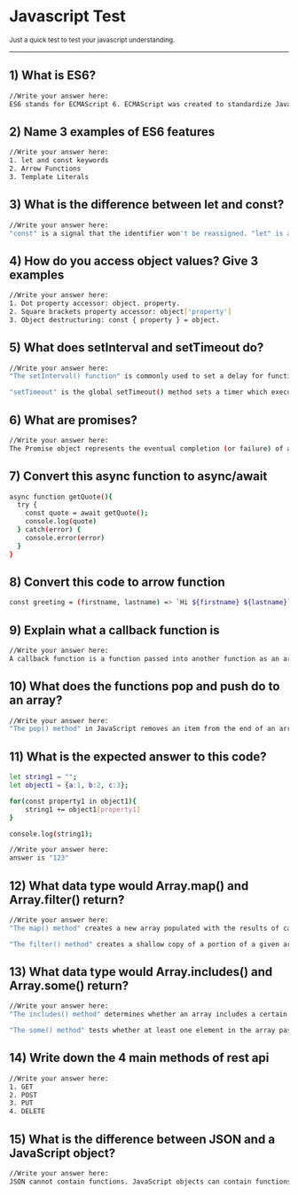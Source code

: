 # Javascript Test

<small>Just a quick test to test your javascript understanding.</small>
___

## 1) What is ES6?

```bash
//Write your answer here:
ES6 stands for ECMAScript 6. ECMAScript was created to standardize JavaScript, and ES6 is the 6th version of ECMAScript, it was published in 2015, and is also known as ECMAScript 2015
```

## 2) Name 3 examples of ES6 features

```bash
//Write your answer here:
1. let and const keywords
2. Arrow Functions
3. Template Literals
```

## 3) What is the difference between let and const?

```bash
//Write your answer here:
"const" is a signal that the identifier won't be reassigned. "let" is a signal that the variable may be reassigned, such as a counter in a loop, or a value swap in an algorithm. It also signals that the variable will be used only in the block it's defined in, which is not always the entire containing function
```

## 4) How do you access object values? Give 3 examples

```bash
//Write your answer here:
1. Dot property accessor: object. property.
2. Square brackets property accessor: object['property']
3. Object destructuring: const { property } = object.
```

## 5) What does setInterval and setTimeout do?

```bash
//Write your answer here:
"The setInterval() function" is commonly used to set a delay for functions that are executed again and again, such as animations. You can cancel the interval using clearInterval(). If you wish to have your function called once after the specified delay, use setTimeout() 

"setTimeout" is the global setTimeout() method sets a timer which executes a function or specified piece of code once the timer expires.

```

## 6) What are promises?

```bash
//Write your answer here:
The Promise object represents the eventual completion (or failure) of an asynchronous operation and its resulting value.
```

## 7) Convert this async function to async/await

```bash
async function getQuote(){
  try {
    const quote = await getQuote();
    console.log(quote)
  } catch(error) {
    console.error(error)
  }
}
```

## 8) Convert this code to arrow function

```bash
const greeting = (firstname, lastname) => `Hi ${firstname} ${lastname}`;
```

## 9) Explain what a callback function is

```bash
//Write your answer here:
A callback function is a function passed into another function as an argument, which is then invoked inside the outer function to complete some kind of routine or action.
```

## 10) What does the functions pop and push do to an array?

```bash
//Write your answer here:
"The pop() method" in JavaScript removes an item from the end of an array, whereas "the push() method" adds an item to the end of an array. The returning value of the pop() method is the item that is removed from the array. The returning value of the push() method is the number of elements in the array after the new element has been added.
```

## 11) What is the expected answer to this code?

```bash
let string1 = "";
let object1 = {a:1, b:2, c:3};

for(const property1 in object1){
    string1 += object1[property1]
}

console.log(string1);

//Write your answer here:
answer is "123"

```

## 12) What data type would Array.map() and Array.filter() return?

```bash
//Write your answer here:
"The map() method" creates a new array populated with the results of calling a provided function on every element in the calling array. It calls a provided callbackFn function once for each element in an array and constructs a new array from the results.

"The filter() method" creates a shallow copy of a portion of a given array, filtered down to just the elements from the given array that pass the test implemented by the provided function. If no elements pass the test, an empty array will be returned.
```

## 13) What data type would Array.includes() and Array.some() return?

```bash
//Write your answer here:
"The includes() method" determines whether an array includes a certain value among its entries, returning true or false as appropriate. A boolean value which is true if the value searchElement is found within the array (or the part of the array indicated by the index fromIndex, if specified).

"The some() method" tests whether at least one element in the array passes the test implemented by the provided function. It returns true if, in the array, it finds an element for which the provided function returns true; otherwise it returns false. It doesn't modify the array.
```

## 14) Write down the 4 main methods of rest api

```bash
//Write your answer here:
1. GET
2. POST
3. PUT
4. DELETE
```

## 15) What is the difference between JSON and a JavaScript object?

```bash
//Write your answer here:
JSON cannot contain functions. JavaScript objects can contain functions. JSON can be created and used by other programming languages. JavaScript objects can only be used in JavaScript
```